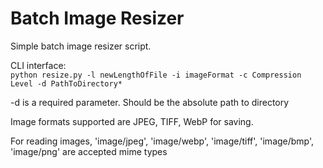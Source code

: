 # Batch Image Resizer 
Simple batch image resizer script. 
  
CLI interface:  
```python resize.py -l newLengthOfFile -i imageFormat -c Compression Level -d PathToDirectory*```  
  
-d is a required parameter.  Should be the absolute path to directory  
  

Image formats supported are JPEG, TIFF, WebP for saving.  
 
For reading images, 'image/jpeg',   'image/webp', 'image/tiff', 'image/bmp', 'image/png' are accepted mime types